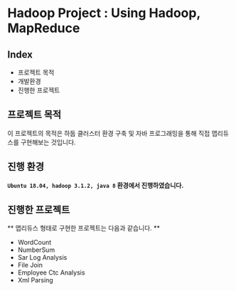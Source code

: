 # Hadoop Project : Using Hadoop, MapReduce
## Index
  - 프로젝트 목적
  - 개발환경
  - 진행한 프로젝트
  
## 프로젝트 목적
이 프로젝트의 목적은 하둡 클러스터 환경 구축 및 자바 프로그래밍을 통해 직접 맵리듀스를 구현해보는 것입니다.

## 진행 환경
**`Ubuntu 18.04, hadoop 3.1.2, java 8` 환경에서 진행하였습니다.**

## 진행한 프로젝트
<!-- Write Overview about this project -->
** 맵리듀스 형태로 구현한 프로젝트는 다음과 같습니다. **
- WordCount
- NumberSum
- Sar Log Analysis
- File Join
- Employee Ctc Analysis
- Xml Parsing

